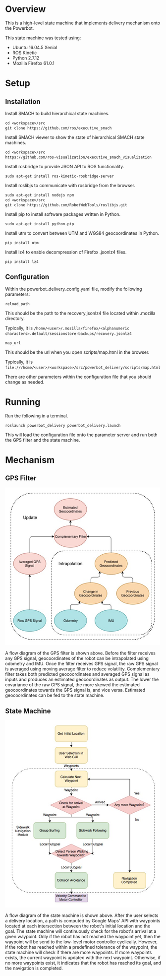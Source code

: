 # Overview
This is a high-level state machine that implements delivery mechanism onto the Powerbot.

This state machine was tested using:
- Ubuntu 16.04.5 Xenial
- ROS Kinetic
- Python 2.7.12
- Mozilla Firefox 61.0.1

# Setup
## Installation
Install SMACH to build hierarchical state machines.
```
cd <workspace>/src
git clone https://github.com/ros/executive_smach
```

Install SMACH viewer to show the state of hierarchical SMACH state machines.
```
cd <workspace>/src
https://github.com/ros-visualization/executive_smach_visualization
```

Install rosbridge to provide JSON API to ROS functionality.
```
sudo apt-get install ros-kinetic-rosbridge-server
```

Install roslibjs to communicate with rosbridge from the browser.
```
sudo apt-get install nodejs npm
cd <workspace>/src
git clone https://github.com/RobotWebTools/roslibjs.git
```

Install pip to install software packages written in Python. 
```
sudo apt-get install python-pip
```

Install utm to convert between UTM and WGS84 geocoordinates in Python.
```
pip install utm
```

Install lz4 to enable decompression of Firefox .jsonlz4 files.
```
pip install lz4
```

## Configuration
Within the powerbot_delivery_config.yaml file, modify the following parameters:

```
reload_path
```
This should be the path to the recovery.jsonlz4 file located within .mozilla directory.

Typically, it is `/home/<user>/.mozilla/firefox/<alphanumeric characters>.default/sessionstore-backups/recovery.jsonlz4`

```
map_url
```
This should be the url when you open scripts/map.html in the browser.

Typically, it is `file:///home/<user>/<workspace>/src/powerbot_delivery/scripts/map.html`

There are other parameters within the configuration file that you should change as needed.

# Running

Run the following in a terminal.
```
roslaunch powerbot_delivery powerbot_delivery.launch
```
This will load the configuration file onto the parameter server and run both the GPS filter and the state machine.

# Mechanism
## GPS Filter
<img src="/images/GPS_filter_flow_diagram.jpg"  width="500">

A flow diagram of the GPS filter is shown above. Before the filter receives any GPS signal, geocoordinates of the robot can be intrapolated using odometry and IMU. Once the filter receives GPS signal, the raw GPS signal is averaged using moving average filter to reduce volatility. Complementary filter takes both predicted geocoordinates and averaged GPS signal as inputs and produces an estimated geocoordinates as output. The lower the covariance of the raw GPS signal, the more skewed the estimated geocoordinates towards the GPS signal is, and vice versa. Estimated geocoordinates can be fed to the state machine.

## State Machine
 <img src="/images/state_machine_flow_diagram.jpg"  width="500">

A flow diagram of the state machine is shown above. After the user selects a delivery location, a path is computed by Google Maps' API with waypoints located at each intersection between the robot's initial location and the goal. The state machine will continuously check for the robot's arrival at a given waypoint. Only if the robot has not reached the waypoint yet, then the waypoint will be send to the low-level motor controller cyclically. However, if the robot has reached within a predefined tolerance of the waypoint, the state machine will check if there are more waypoints. If more waypoints exists, the current waypoint is updated with the next waypoint. Otherwise, if no more waypoints exist, it indicates that the robot has reached its goal, and the navigation is completed.
